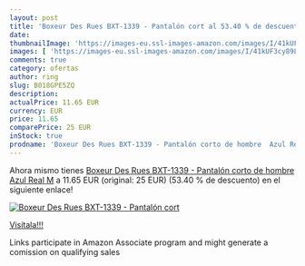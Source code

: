 ```yaml
---
layout: post
title: 'Boxeur Des Rues BXT-1339 - Pantalón cort al 53.40 % de descuento'
date: 
thumbnailImage: 'https://images-eu.ssl-images-amazon.com/images/I/41kUF3cy89L._SL200_.jpg'
images: [ 'https://images-eu.ssl-images-amazon.com/images/I/41kUF3cy89L._SL200_.jpg' ]
comments: true
category: ofertas
author: ring
slug: B018GPE5ZQ
description:
actualPrice: 11.65 EUR
currency: EUR
price: 11.65
comparePrice: 25 EUR
inStock: true
prodname: 'Boxeur Des Rues BXT-1339 - Pantalón corto de hombre  Azul Real  M'
---
```


Ahora mismo tienes [Boxeur Des Rues BXT-1339 - Pantalón corto de hombre  Azul Real  M](https://www.amazon.es/dp/B018GPE5ZQ/?tag=tolees-21) a 11.65 EUR (original: 25 EUR) (53.40 %  de descuento) en el siguiente enlace!

[![Boxeur Des Rues BXT-1339 - Pantalón cort](https://images-eu.ssl-images-amazon.com/images/I/41kUF3cy89L._SL200_.jpg)](https://www.amazon.es/dp/B018GPE5ZQ/?tag=tolees-21)

[Visítala!!!](https://www.amazon.es/dp/B018GPE5ZQ/?tag=tolees-21)

Links participate in Amazon Associate program and might generate a comission on qualifying sales
